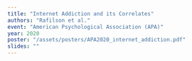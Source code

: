 ```yaml
---
title: "Internet Addiction and its Correlates"
authors: "Rafilson et al."
event: "American Psychological Association (APA)"
year: 2020
poster: "/assets/posters/APA2020_internet_addiction.pdf"
slides: ""
---
```

